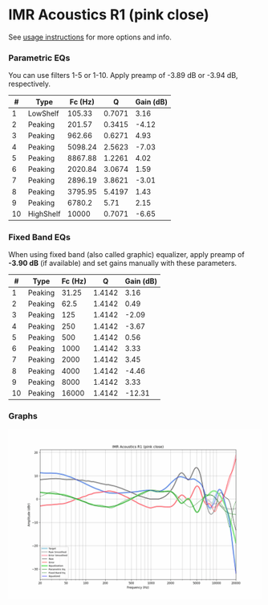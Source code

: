 # IMR Acoustics R1 (pink close)
See [usage instructions](https://github.com/jaakkopasanen/AutoEq#usage) for more options and info.

### Parametric EQs
You can use filters 1-5 or 1-10. Apply preamp of -3.89 dB or -3.94 dB, respectively.

|   # | Type      |   Fc (Hz) |      Q |   Gain (dB) |
|-----|-----------|-----------|--------|-------------|
|   1 | LowShelf  |    105.33 | 0.7071 |        3.16 |
|   2 | Peaking   |    201.57 | 0.3415 |       -4.12 |
|   3 | Peaking   |    962.66 | 0.6271 |        4.93 |
|   4 | Peaking   |   5098.24 | 2.5623 |       -7.03 |
|   5 | Peaking   |   8867.88 | 1.2261 |        4.02 |
|   6 | Peaking   |   2020.84 | 3.0674 |        1.59 |
|   7 | Peaking   |   2896.19 | 3.8621 |       -3.01 |
|   8 | Peaking   |   3795.95 | 5.4197 |        1.43 |
|   9 | Peaking   |   6780.2  | 5.71   |        2.15 |
|  10 | HighShelf |  10000    | 0.7071 |       -6.65 |

### Fixed Band EQs
When using fixed band (also called graphic) equalizer, apply preamp of **-3.90 dB** (if available) and set gains manually with these parameters.

|   # | Type    |   Fc (Hz) |      Q |   Gain (dB) |
|-----|---------|-----------|--------|-------------|
|   1 | Peaking |     31.25 | 1.4142 |        3.16 |
|   2 | Peaking |     62.5  | 1.4142 |        0.49 |
|   3 | Peaking |    125    | 1.4142 |       -2.09 |
|   4 | Peaking |    250    | 1.4142 |       -3.67 |
|   5 | Peaking |    500    | 1.4142 |        0.56 |
|   6 | Peaking |   1000    | 1.4142 |        3.33 |
|   7 | Peaking |   2000    | 1.4142 |        3.45 |
|   8 | Peaking |   4000    | 1.4142 |       -4.46 |
|   9 | Peaking |   8000    | 1.4142 |        3.33 |
|  10 | Peaking |  16000    | 1.4142 |      -12.31 |

### Graphs
![](./IMR%20Acoustics%20R1%20(pink%20close).png)
